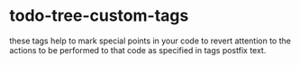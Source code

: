 # todo-tree-custom-tags
these tags help to mark special points in your code to revert attention to the actions to be performed to that code as specified in tags postfix text.
